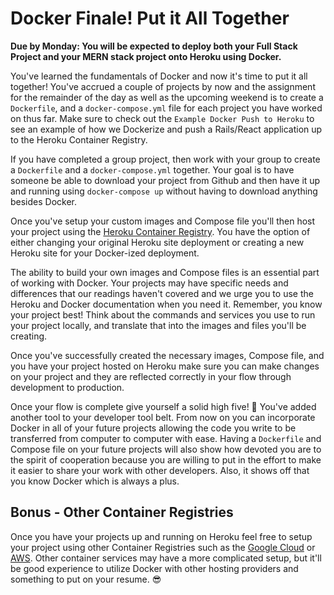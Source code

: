 # Docker Finale! Put it All Together

**Due by Monday: You will be expected to deploy both your Full Stack Project and your MERN stack project onto Heroku using Docker.**

You've learned the fundamentals of Docker and now it's time to put it all together! You've accrued a couple of projects by now and the assignment for the remainder of the day as well as the upcoming weekend is to create a `Dockerfile`, and a `docker-compose.yml` file for each project you have worked on thus far. Make sure to check out the `Example Docker Push to Heroku` to see an example of how we Dockerize and push a Rails/React application up to the Heroku Container Registry.

If you have completed a group project, then work with your group to create a `Dockerfile` and a `docker-compose.yml` together. Your goal is to have someone be able to download your project from Github and then have it up and running using `docker-compose up` without having to download anything besides Docker.

Once you've setup your custom images and Compose file you'll then host your project using the [Heroku Container Registry][heroku-container]. You have the option of either changing your original Heroku site deployment or creating a new Heroku site for your Docker-ized deployment.

The ability to build your own images and Compose files is an essential part of working with Docker. Your projects may have specific needs and differences that our readings haven't covered and we urge you to use the Heroku and Docker documentation when you need it. Remember, you know your project best! Think about the commands and services you use to run your project locally, and translate that into the images and files you'll be creating.

Once you've successfully created the necessary images, Compose file, and you have your project hosted on Heroku make sure you can make changes on your project and they are reflected correctly in your flow through development to production.

Once your flow is complete give yourself a solid high five! 🙌 You've added another tool to your developer tool belt. From now on you can incorporate Docker in all of your future projects allowing the code you write to be transferred from computer to computer with ease. Having a `Dockerfile` and Compose file on your future projects will also show how devoted you are to the spirit of cooperation because you are willing to put in the effort to make it easier to share your work with other developers. Also, it shows off that you know Docker which is always a plus.

## Bonus - Other Container Registries

Once you have your projects up and running on Heroku feel free to setup your project using other Container Registries such as the [Google Cloud][google] or [AWS][ec2]. Other container services may have a more complicated setup, but it'll be good experience to utilize Docker with other hosting providers and something to put on your resume. 😎

[heroku-container]: https://devcenter.heroku.com/articles/container-registry-and-runtime
[google]: https://cloud.google.com/container-registry/
[ec2]: https://aws.amazon.com/ec2/
